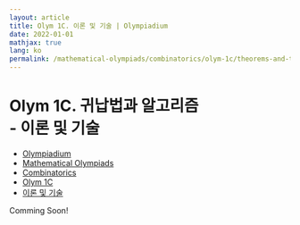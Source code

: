 ```yaml
---
layout: article
title: Olym 1C. 이론 및 기술 | Olympiadium
date: 2022-01-01
mathjax: true
lang: ko
permalink: /mathematical-olympiads/combinatorics/olym-1c/theorems-and-techniques/
---
```

# Olym 1C. 귀납법과 알고리즘 <br> <ssup> - 이론 및 기술</ssup>

<ul class="breadcrumb">
	<li><a href="{{ site.homeurl }}">Olympiadium</a></li> 
	<li><a href="{{ site.homeurl }}mathematical-olympiads/">Mathematical Olympiads</a></li> 
	<li><a href="{{ site.homeurl }}mathematical-olympiads/combinatorics/">Combinatorics</a></li> 
	<li><a href="{{ site.homeurl }}mathematical-olympiads/combinatorics/olym-1c/">Olym 1C</a></li> 
	<li><a href="{{ site.homeurl }}mathematical-olympiads/combinatorics/olym-1c/theorems-and-techniques/">이론 및 기술</a></li>
</ul>

Comming Soon!
